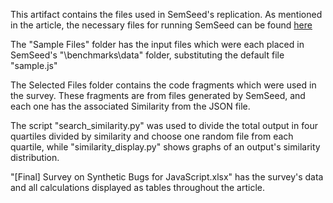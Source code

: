 This artifact contains the files used in SemSeed's replication. As mentioned in the article, the necessary files for running SemSeed can be found [here](https://github.com/sola-st/SemSeed/)

The "Sample Files" folder has the input files which were each placed in SemSeed's "\benchmarks\data" folder, substituting the default file "sample.js"

The Selected Files folder contains the code fragments which were used in the survey. These fragments are from files generated by SemSeed, and each one has the associated Similarity from the JSON file.

The script "search_similarity.py" was used to divide the total output in four quartiles divided by similarity and choose one random file from each quartile, while "similarity_display.py" shows graphs of an output's similarity distribution.

"[Final] Survey on Synthetic Bugs for JavaScript.xlsx" has the survey's data and all calculations displayed as tables throughout the article.
